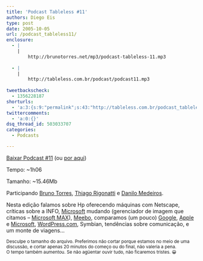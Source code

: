 ```yaml
---
title: 'Podcast Tableless #11'
authors: Diego Eis
type: post
date: 2005-10-05
url: /podcast_tableless11/
enclosure:
  - |
    |
        http://brunotorres.net/mp3/podcast-tableless-11.mp3
        
  - |
    |
        http://tableless.com.br/podcast/podcast11.mp3
        
tweetbackscheck:
  - 1356228187
shorturls:
  - 'a:3:{s:9:"permalink";s:43:"http://tableless.com.br/podcast_tableless11";s:7:"tinyurl";s:26:"http://tinyurl.com/3ujet68";s:4:"isgd";s:19:"http://is.gd/y8TMIx";}'
twittercomments:
  - 'a:0:{}'
dsq_thread_id: 503033707
categories:
  - Podcasts

---
```

[Baixar Podcast #11][1] (ou [por aqui][2])
                          
Tempo: ~1h06
                          
Tamanho: ~15.46Mb 

Participando [Bruno Torres][3], [Thiago Rigonatti][4] e [Danilo Medeiros][5].
                          
Nesta edição falamos sobre Hp oferecendo máquinas com Netscape, críticas sobre a INFO, [Microsoft][6] mudando (gerenciador de imagem que citamos &#8211; [Microsoft MAX][7]), [Meebo][8], comparamos (um pouco) [Google][9], [Apple][10] e [Microsoft][6], [WordPress.com][11], Symbian, tendências sobre comunicação, e um monte de viagens&#8230; 

<small>Desculpe o tamanho do arquivo. Preferimos não cortar porque estamos no meio de uma discussão, e cortar apenas 20 minutos do começo ou do final, não valeria a pena.<br /> O tempo também aumentou. Se não agüentar ouvir tudo, não ficaremos tristes. 😀</small>

 [1]: http://brunotorres.net/mp3/podcast-tableless-11.mp3 "Podcast Tableless 11"
 [2]: http://tableless.com.br/podcast/podcast11.mp3
 [3]: http://brunotorres.net
 [4]: http://www.rigonatti.com.br/
 [5]: http://www.digitalminds.com.br/
 [6]: http://www.microsoft.com/ "Microsoft"
 [7]: http://www.microsoft.com/max/index.html
 [8]: http://www.meebo.com/ "Meebo - Instant Messengers Online"
 [9]: http://www.google.com/ "Google"
 [10]: http://www.apple.com/ "Apple"
 [11]: http://www.wordpress.com/ "WordPress.com"